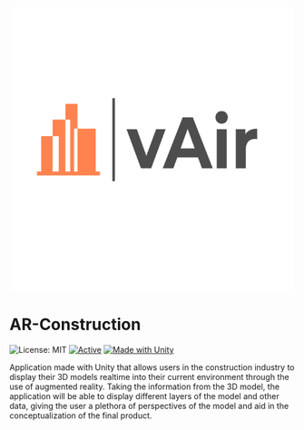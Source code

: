 <img src="https://github.com/KevinT02/AR-Construction/blob/main/logo.png" width="500" height="500">


# AR-Construction
 ![License: MIT](https://img.shields.io/badge/License-MIT-blue.svg) [![Active](http://img.shields.io/badge/Status-Active-green.svg)](https://tterb.github.io) [![Made with Unity](https://img.shields.io/badge/Made%20with-Unity-57b9d3.svg?style=flat&logo=unity)](https://unity3d.com)
 

Application made with Unity that allows users in the construction industry to display their 3D models realtime into their current environment through the use of augmented reality. Taking the information from the 3D model, the application will be able to display different layers of the model and other data, giving the user a plethora of perspectives of the model and aid in the conceptualization of the final product. 


